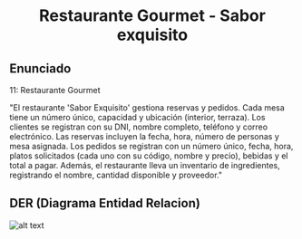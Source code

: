 <h1 align="center"><b>Restaurante Gourmet - Sabor exquisito </b></h1>

## Enunciado

11: Restaurante Gourmet

"El restaurante 'Sabor Exquisito' gestiona reservas y pedidos. Cada mesa tiene un número único, capacidad y ubicación (interior, terraza). Los clientes se registran con su DNI, nombre completo, teléfono y correo electrónico. Las reservas incluyen la fecha, hora, número de personas y mesa asignada. Los pedidos se registran con un número único, fecha, hora, platos solicitados (cada uno con su código, nombre y precio), bebidas y el total a pagar. Además, el restaurante lleva un inventario de ingredientes, registrando el nombre, cantidad disponible y proveedor."

## DER (Diagrama Entidad Relacion)
![alt text]({3971BF3B-FF94-4233-B37F-EA5BA83E788C}.png)

